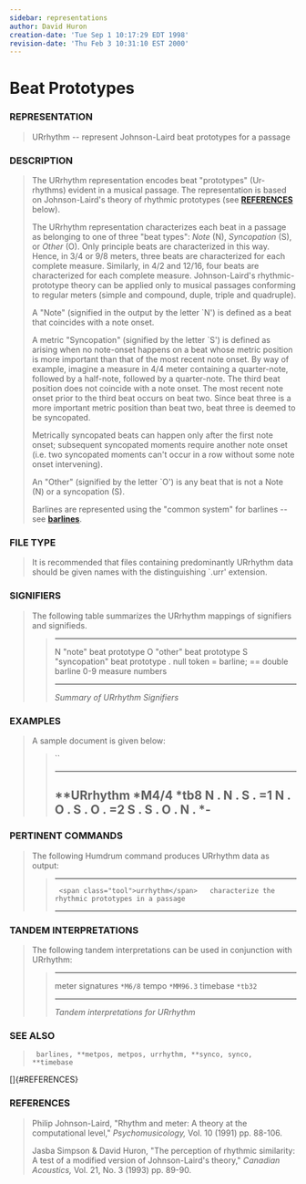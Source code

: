 ```yaml
---
sidebar: representations
author: David Huron
creation-date: 'Tue Sep 1 10:17:29 EDT 1998'
revision-date: 'Thu Feb 3 10:31:10 EST 2000'
---
```



Beat Prototypes
==========================================

### REPRESENTATION

> <span class="rep">URrhythm</span> \-- represent Johnson-Laird beat prototypes for a
> passage

### DESCRIPTION

> The <span class="rep">URrhythm</span> representation encodes beat \"prototypes\"
> (Ur-rhythms) evident in a musical passage. The representation is based
> on Johnson-Laird\'s theory of rhythmic prototypes (see
> [**REFERENCES**](#REFERENCES) below).
>
> The <span class="rep">URrhythm</span> representation characterizes each beat in a
> passage as belonging to one of three \"beat types\": *Note* (N),
> *Syncopation* (S), or *Other* (O). Only principle beats are
> characterized in this way. Hence, in 3/4 or 9/8 meters, three beats
> are characterized for each complete measure. Similarly, in 4/2 and
> 12/16, four beats are characterized for each complete measure.
> Johnson-Laird\'s rhythmic-prototype theory can be applied only to
> musical passages conforming to regular meters (simple and compound,
> duple, triple and quadruple).
>
> A \"Note\" (signified in the output by the letter \`N\') is defined as
> a beat that coincides with a note onset.
>
> A metric \"Syncopation\" (signified by the letter \`S\') is defined as
> arising when no note-onset happens on a beat whose metric position is
> more important than that of the most recent note onset. By way of
> example, imagine a measure in 4/4 meter containing a quarter-note,
> followed by a half-note, followed by a quarter-note. The third beat
> position does not coincide with a note onset. The most recent note
> onset prior to the third beat occurs on beat two. Since beat three is
> a more important metric position than beat two, beat three is deemed
> to be syncopated.
>
> Metrically syncopated beats can happen only after the first note
> onset; subsequent syncopated moments require another note onset (i.e.
> two syncopated moments can\'t occur in a row without some note onset
> intervening).
>
> An \"Other\" (signified by the letter \`O\') is any beat that is not a
> Note (N) or a syncopation (S).
>
> Barlines are represented using the \"common system\" for barlines \--
> see [**barlines**](barlines.rep.html).

### FILE TYPE

> It is recommended that files containing predominantly <span class="rep">URrhythm</span>
> data should be given names with the distinguishing \`.urr\' extension.

### SIGNIFIERS

> The following table summarizes the <span class="rep">URrhythm</span> mappings of
> signifiers and signifieds.
>
> >   ----- --------------------------------
> >   N     \"note\" beat prototype
> >   O     \"other\" beat prototype
> >   S     \"syncopation\" beat prototype
> >   .     null token
> >   =     barline; == double barline
> >   0-9   measure numbers
> >   ----- --------------------------------
> >
> > *Summary of <span class="rep">URrhythm</span> Signifiers*

### EXAMPLES

> A sample document is given below:
>
> > ``
> >
> >   --------------
> >   \*\*URrhythm
> >   \*M4/4
> >   \*tb8
> >   N
> >   .
> >   N
> >   .
> >   S
> >   .
> >   =1
> >   N
> >   .
> >   O
> >   .
> >   S
> >   .
> >   O
> >   .
> >   =2
> >   S
> >   .
> >   S
> >   .
> >   O
> >   .
> >   N
> >   .
> >   \*-
> >   --------------
> >
### PERTINENT COMMANDS

> The following Humdrum command produces <span class="rep">URrhythm</span> data as
> output:
>
> >   -- ------------------------------------------- ---------------------------------------------------
> >      <span class="tool">urrhythm</span>   characterize the rhythmic prototypes in a passage
> >   -- ------------------------------------------- ---------------------------------------------------
> >
### TANDEM INTERPRETATIONS

> The following tandem interpretations can be used in conjunction with
> <span class="rep">URrhythm</span>:
>
> >   ------------------ -----------
> >   meter signatures   `*M6/8`
> >   tempo              `*MM96.3`
> >   timebase           `*tb32`
> >   ------------------ -----------
> >
> > *Tandem interpretations for <span class="rep">URrhythm</span>*

### SEE ALSO

> ` barlines, **metpos, metpos, urrhythm, **synco, synco, **timebase`

[]{#REFERENCES}

### REFERENCES

> Philip Johnson-Laird, \"Rhythm and meter: A theory at the
> computational level,\" *Psychomusicology,* Vol. 10 (1991) pp. 88-106.
>
> Jasba Simpson & David Huron, \"The perception of rhythmic similarity:
> A test of a modified version of Johnson-Laird\'s theory,\" *Canadian
> Acoustics,* Vol. 21, No. 3 (1993) pp. 89-90.

